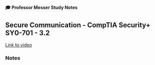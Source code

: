 #### 🎓 Professor Messer Study Notes

##  Secure Communication - CompTIA Security+ SY0-701 - 3.2

[Link to video](https://youtu.be/uU3e_ntg-3g?si=tRU_gpbW0xkkHG3d)

### Notes



